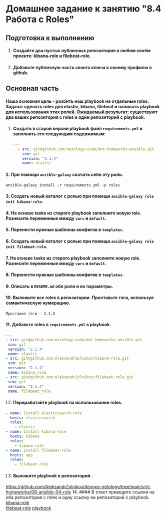 # Домашнее задание к занятию "8.4 Работа с Roles"

## Подготовка к выполнению
1. #### Создайте два пустых публичных репозитория в любом своём проекте: kibana-role и filebeat-role.
2. #### Добавьте публичную часть своего ключа к своему профилю в github.

## Основная часть

#### Наша основная цель - разбить наш playbook на отдельные roles. Задача: сделать roles для elastic, kibana, filebeat и написать playbook для использования этих ролей. Ожидаемый результат: существуют два ваших репозитория с roles и один репозиторий с playbook.

1. #### Создать в старой версии playbook файл `requirements.yml` и заполнить его следующим содержимым:
   ```yaml
   ---
     - src: git@github.com:netology-code/mnt-homeworks-ansible.git
       scm: git
       version: "2.1.4"
       name: elastic 
   ```
#### 2. При помощи `ansible-galaxy` скачать себе эту роль.  
   `ansible-galaxy install -r requirements.yml -p roles`
#### 3. Создать новый каталог с ролью при помощи `ansible-galaxy role init kibana-role`.
#### 4. На основе tasks из старого playbook заполните новую role. Разнесите переменные между `vars` и `default`. 
#### 5. Перенести нужные шаблоны конфигов в `templates`.
#### 6. Создать новый каталог с ролью при помощи `ansible-galaxy role init filebeat-role`.
#### 7. На основе tasks из старого playbook заполните новую role. Разнесите переменные между `vars` и `default`. 
#### 8. Перенести нужные шаблоны конфигов в `templates`.
#### 9. Описать в `README.md` обе роли и их параметры.
#### 10. Выложите все roles в репозитории. Проставьте тэги, используя семантическую нумерацию.
    Проставил теги - 2.1.4
#### 11. Добавьте roles в `requirements.yml` в playbook.
   ```yaml
---
  - src: git@github.com:netology-code/mnt-homeworks-ansible.git
    scm: git
    version: "2.1.4"
    name: elastic
  - src: git@github.com:AleksandrZolnikov/kibana-role.git
    scm: git
    version: "2.1.4"
    name: kibana_role
  - src: git@github.com:AleksandrZolnikov/filebeat-role.git
    scm: git
    version: "2.1.4"
    name: filebeat_role  
   ```
12. #### Переработайте playbook на использование roles.
   ```yaml
   - name: Install elasticsearch-role
     hosts: elasticsearch
     roles:
       - elastic
   - name: Install kibana-role
     hosts: kibana
     roles:
       - kibana-role
   - name: Install filebeat-role
     hosts: app
     roles:
       - filebeat-role
   ```
13. #### Выложите playbook в репозиторий.
   https://github.com/AleksandrZolnikov/devops-netology/tree/main/virt-homeworks/08-ansible-04-role
14. #### В ответ приведите ссылки на оба репозитория с roles и одну ссылку на репозиторий с playbook.
   [kibana-role](https://github.com/AleksandrZolnikov/kibana-role)  
   [filebeat-role](https://github.com/AleksandrZolnikov/filebeat-role) 
   [playbook](https://github.com/AleksandrZolnikov/devops-netology/tree/main/virt-homeworks/08-ansible-04-role) 
